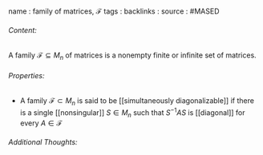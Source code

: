 name : family of matrices, $\mathcal{F}$
tags : 
backlinks : 
source : #MASED 

###### Content:
A family $\mathcal{F} \subseteq M_n$ of matrices is a nonempty finite or infinite set of matrices.

###### Properties:
- A family $\mathcal{F} \subset M_n$ is said to be [[simultaneously diagonalizable]] if there is a single [[nonsingular]] $S \in M_n$ such that $S^{-1}AS$ is [[diagonal]] for every $A \in \mathcal{F}$

###### Additional Thoughts:
